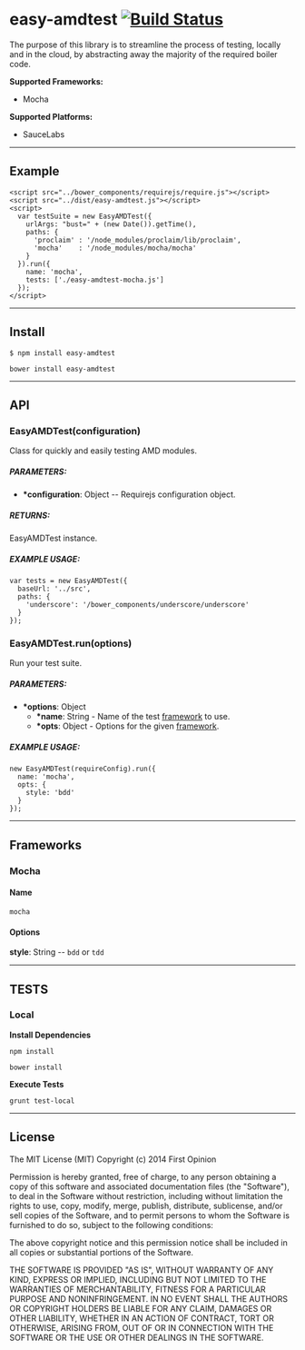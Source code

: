 easy-amdtest [![Build Status](https://travis-ci.org/easy-js/easy-amdtest.png)](https://travis-ci.org/easy-js/easy-amdtest)
============

The purpose of this library is to streamline the process of testing, locally and in the cloud, by abstracting away the majority of the required boiler code.

**Supported Frameworks:**

* Mocha

**Supported Platforms:**

* SauceLabs

---

## Example

```
<script src="../bower_components/requirejs/require.js"></script>
<script src="../dist/easy-amdtest.js"></script>
<script>
  var testSuite = new EasyAMDTest({
    urlArgs: "bust=" + (new Date()).getTime(),
    paths: {
      'proclaim' : '/node_modules/proclaim/lib/proclaim',
      'mocha'    : '/node_modules/mocha/mocha'
    }
  }).run({
    name: 'mocha',
    tests: ['./easy-amdtest-mocha.js']
  });
</script>
```

---

## Install

```
$ npm install easy-amdtest
```

```
bower install easy-amdtest
```

---

## API

### EasyAMDTest(configuration)

Class for quickly and easily testing AMD modules.

##### PARAMETERS:

* **\*configuration**: Object -- Requirejs configuration object.

##### RETURNS:

EasyAMDTest instance.

##### EXAMPLE USAGE:

```
var tests = new EasyAMDTest({
  baseUrl: '../src',
  paths: {
    'underscore': '/bower_components/underscore/underscore'
  }
});
```

### EasyAMDTest.run(options)

Run your test suite.

##### PARAMETERS:

* **\*options**: Object
  * **\*name**: String - Name of the test [framework](#frameworks) to use.
  * **\*opts**: Object - Options for the given [framework](#frameworks).

##### EXAMPLE USAGE:

```
new EasyAMDTest(requireConfig).run({
  name: 'mocha',
  opts: {
    style: 'bdd'
  }
});
```

---

## Frameworks

### Mocha

#### Name

`mocha`

#### Options

**style**: String -- `bdd` or `tdd` 
  

---

## TESTS

### Local

**Install Dependencies**

```
npm install
```

```
bower install
```

**Execute Tests**

```
grunt test-local
```

---

## License

The MIT License (MIT) Copyright (c) 2014 First Opinion

Permission is hereby granted, free of charge, to any person obtaining a copy of this software and associated documentation files (the "Software"), to deal in the Software without restriction, including without limitation the rights to use, copy, modify, merge, publish, distribute, sublicense, and/or sell copies of the Software, and to permit persons to whom the Software is furnished to do so, subject to the following conditions:

The above copyright notice and this permission notice shall be included in all copies or substantial portions of the Software.

THE SOFTWARE IS PROVIDED "AS IS", WITHOUT WARRANTY OF ANY KIND, EXPRESS OR IMPLIED, INCLUDING BUT NOT LIMITED TO THE WARRANTIES OF MERCHANTABILITY, FITNESS FOR A PARTICULAR PURPOSE AND NONINFRINGEMENT. IN NO EVENT SHALL THE AUTHORS OR COPYRIGHT HOLDERS BE LIABLE FOR ANY CLAIM, DAMAGES OR OTHER LIABILITY, WHETHER IN AN ACTION OF CONTRACT, TORT OR OTHERWISE, ARISING FROM, OUT OF OR IN CONNECTION WITH THE SOFTWARE OR THE USE OR OTHER DEALINGS IN THE SOFTWARE.